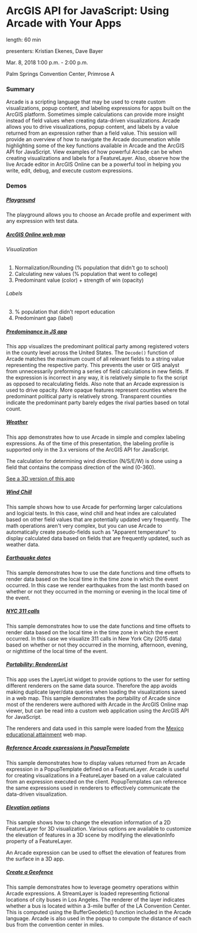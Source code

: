 # ArcGIS API for JavaScript: Using Arcade with Your Apps

length: 60 min

presenters: Kristian Ekenes, Dave Bayer

Mar. 8, 2018 1:00 p.m. - 2:00 p.m.

Palm Springs Convention Center, Primrose A

### Summary

Arcade is a scripting language that may be used to create custom visualizations, popup content, and labeling expressions for apps built on the ArcGIS platform. Sometimes simple calculations can provide more insight instead of field values when creating data-driven visualizations. Arcade allows you to drive visualizations, popup content, and labels by a value returned from an expression rather than a field value. This session will provide an overview of how to navigate the Arcade documenation while highlighting some of the key functions available in Arcade and the ArcGIS API for JavaScript. View examples of how powerful Arcade can be when creating visualizations and labels for a FeatureLayer. Also, observe how the live Arcade editor in ArcGIS Online can be a powerful tool in helping you write, edit, debug, and execute custom expressions.


### Demos

##### [Playground](https://developers.arcgis.com/arcade/playground/)

The playground allows you to choose an Arcade profile and experiment with any expression with test data.


##### [ArcGIS Online web map](https://jsapi.maps.arcgis.com/home/webmap/viewer.html?webmap=f3f83b97f9c14c1abe79ed49810ba023)

###### Visualization

1. Normalization/Rounding (% population that didn't go to school)
2. Calculating new values (% population that went to college)
4. Predominant value (color) + strength of win (opacity)

###### Labels

3. % population that didn't report education
5. Predominant gap (label)


##### [Predominance in JS app](https://ekenes.github.io/conferences/ds-2018/arcade-long/demos/political-parties/)

This app visualizes the predominant political party among registered voters in the county level across the United States. The `Decode()` function of Arcade matches the maximum count of all relevant fields to a string value representing the respective party. This prevents the user or GIS analyst from unnecessarily preforming a series of field calculations in new fields. If the expression is incorrect in any way, it is relatively simple to fix the script as opposed to recalculating fields. Also note that an Arcade expression is used to drive opacity. More opaque features represent counties where the predominant political party is relatively strong. Transparent counties indicate the predominant party barely edges the rival parties based on total count.


##### [Weather](https://ekenes.github.io/conferences/ds-2018/arcade-long/demos/weather/)

This app demonstrates how to use Arcade in simple and complex labeling expressions. As of the time of this presentation, the labeling profile is supported only in the 3.x versions of the ArcGIS API for JavaScript.

The calculation for determining wind direction (N/S/E/W) is done using a field that contains the compass direction of the wind (0-360).

[See a 3D version of this app](https://developers.arcgis.com/javascript/latest/sample-code/layers-featurelayer-labeling-3d/live/index.html)

##### [Wind Chill](https://ekenes.github.io/conferences/ds-2018/arcade-long/demos/wind-chill/)

This sample shows how to use Arcade for performing larger calculations and logicial tests. In this case, wind chill and heat index are calculated based on other field values that are potentially updated very frequently. The math operations aren't very complex, but you can use Arcade to automatically create pseudo-fields such as "Apparent temperature" to display calculated data based on fields that are frequently updated, such as weather data.


##### [Earthquake dates](https://ekenes.github.io/esri-js-samples/4/visualization/arcade-time-day/)

This sample demonstrates how to use the date functions and time offsets to render data based on the local time in the time zone in which the event occurred. In this case we render earthquakes from the last month based on whether or not they occurred in the morning or evening in the local time of the event.


##### [NYC 311 calls](https://ekenes.github.io/esri-js-samples/3/visualization/clustering/)

This sample demonstrates how to use the date functions and time offsets to render data based on the local time in the time zone in which the event occurred. In this case we visualize 311 calls in New York City (2015 data) based on whether or not they occurred in the morning, afternoon, evening, or nighttime of the local time of the event.

##### [Portability: RendererList](https://ekenes.github.io/conferences/ds-2018/arcade-long/demos/renderer-list/)

This app uses the LayerList widget to provide options to the user for setting different renderers on the same data source. Therefore the app avoids making duplicate layer/data queries when loading the visualizations saved in a web map. This sample demonstrates the portability of Arcade since most of the renderers were authored with Arcade in the ArcGIS Online map viewer, but can be read into a custom web application using the ArcGIS API for JavaScript. 

The renderers and data used in this sample were loaded from the [Mexico educational attainment](https://jsapi.maps.arcgis.com/home/item.html?id=8bcfd58b039a4477a0eb734fe6c8d4fe) web map.


##### [Reference Arcade expressions in PopupTemplate](https://developers.arcgis.com/javascript/latest/sample-code/popuptemplate-arcade/live/index.html)

This sample demonstrates how to display values returned from an Arcade expression in a PopupTemplate defined on a FeatureLayer. Arcade is useful for creating visualizations in a FeatureLayer based on a value calculated from an expression executed on the client. PopupTemplates can reference the same expressions used in renderers to effectively communicate the data-driven visualization.


##### [Elevation options](https://developers.arcgis.com/javascript/latest/sample-code/scene-elevationinfo/live/index.html)

This sample shows how to change the elevation information of a 2D FeatureLayer for 3D visualization. Various options are available to customize the elevation of features in a 3D scene by modifying the elevationInfo property of a FeatureLayer.

An Arcade expression can be used to offset the elevation of features from the surface in a 3D app.


##### [Create a Geofence](https://developers.arcgis.com/javascript/3/samples/streamlayer_arcade_geofence/)

This sample demonstrates how to leverage geometry operations within Arcade expressions. A StreamLayer is loaded representing fictional locations of city buses in Los Angeles. The renderer of the layer indicates whether a bus is located within a 3-mile buffer of the LA Convention Center. This is computed using the BufferGeodetic() function included in the Arcade language. Arcade is also used in the popup to compute the distance of each bus from the convention center in miles.